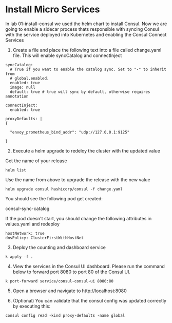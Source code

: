 # Install Micro Services

In lab 01-install-consul we used the helm chart to install Consul.  Now
we are going to enable a sidecar process thats responsible with syncing Consul
with the service deployed into Kubernetes and enabling the Consul Connect Services



1. Create a file and place the following text into a file called change.yaml file.  This will enable syncCatalog and connectInject

```
syncCatalog:
  # True if you want to enable the catalog sync. Set to "-" to inherit from
  # global.enabled.
  enabled: true
  image: null
  default: true # true will sync by default, otherwise requires annotation

connectInject:
  enabled: true

proxyDefaults: |
{

  "envoy_prometheus_bind_addr": "udp://127.0.0.1:9125"

}
```

2. Execute a helm upgrade to redeloy the cluster with the updated value

Get the name of your release

```
helm list
```

Use the name from above to upgrade the release with the new value

```
helm upgrade consul hashicorp/consul -f change.yaml
```

You should see the following pod get created:

consul-sync-catalog

If the pod doesn't start, you should change the following attributes in values.yaml
and redeploy

```
hostNetwork: true
dnsPolicy: ClusterFirstWithHostNet

```

3. Deploy the counting and dashboard service

```
k apply -f .
```

4. View the services in the Consul UI dashboard.  Please run the command below to forward port 8080 to port 80 of the Consul UI.

```
k port-forward service/consul-consul-ui 8080:80
```

5. Open a browser and navigate to http://localhost:8080

6. (Optional) You can validate that the consul config was updated correctly by executing this:

```
consul config read -kind proxy-defaults -name global
```
